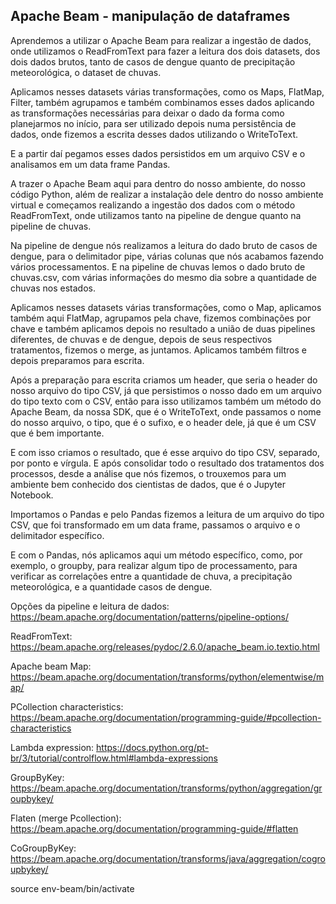 ## Apache Beam - manipulação de dataframes 

Aprendemos a utilizar o Apache Beam para realizar a ingestão de dados, onde utilizamos o ReadFromText para fazer a leitura dos dois datasets, dos dois dados brutos, tanto de casos de dengue quanto de precipitação meteorológica, o dataset de chuvas.

Aplicamos nesses datasets várias transformações, como os Maps, FlatMap, Filter, também agrupamos e também combinamos esses dados aplicando as transformações necessárias para deixar o dado da forma como planejarmos no início, para ser utilizado depois numa persistência de dados, onde fizemos a escrita desses dados utilizando o WriteToText.

E a partir daí pegamos esses dados persistidos em um arquivo CSV e o analisamos em um data frame Pandas.

A trazer o Apache Beam aqui para dentro do nosso ambiente, do nosso código Python, além de realizar a instalação dele dentro do nosso ambiente virtual e começamos realizando a ingestão dos dados com o método ReadFromText, onde utilizamos tanto na pipeline de dengue quanto na pipeline de chuvas.

Na pipeline de dengue nós realizamos a leitura do dado bruto de casos de dengue, para o delimitador pipe, várias colunas que nós acabamos fazendo vários processamentos. E na pipeline de chuvas lemos o dado bruto de chuvas.csv, com várias informações do mesmo dia sobre a quantidade de chuvas nos estados.

Aplicamos nesses datasets várias transformações, como o Map, aplicamos também aqui FlatMap, agrupamos pela chave, fizemos combinações por chave e também aplicamos depois no resultado a união de duas pipelines diferentes, de chuvas e de dengue, depois de seus respectivos tratamentos, fizemos o merge, as juntamos. Aplicamos também filtros e depois preparamos para escrita.

Após a preparação para escrita criamos um header, que seria o header do nosso arquivo do tipo CSV, já que persistimos o nosso dado em um arquivo do tipo texto com o CSV, então para isso utilizamos também um método do Apache Beam, da nossa SDK, que é o WriteToText, onde passamos o nome do nosso arquivo, o tipo, que é o sufixo, e o header dele, já que é um CSV que é bem importante.

E com isso criamos o resultado, que é esse arquivo do tipo CSV, separado, por ponto e vírgula. E após consolidar todo o resultado dos tratamentos dos processos, desde a análise que nós fizemos, o trouxemos para um ambiente bem conhecido dos cientistas de dados, que é o Jupyter Notebook.

Importamos o Pandas e pelo Pandas fizemos a leitura de um arquivo do tipo CSV, que foi transformado em um data frame, passamos o arquivo e o delimitador específico.

E com o Pandas, nós aplicamos aqui um método específico, como, por exemplo, o groupby, para realizar algum tipo de processamento, para verificar as correlações entre a quantidade de chuva, a precipitação meteorológica, e a quantidade casos de dengue.


Opções da pipeline e leitura de dados:
https://beam.apache.org/documentation/patterns/pipeline-options/

ReadFromText:
https://beam.apache.org/releases/pydoc/2.6.0/apache_beam.io.textio.html

Apache beam Map:
https://beam.apache.org/documentation/transforms/python/elementwise/map/

PCollection characteristics:
https://beam.apache.org/documentation/programming-guide/#pcollection-characteristics

Lambda expression:
https://docs.python.org/pt-br/3/tutorial/controlflow.html#lambda-expressions

GroupByKey:
https://beam.apache.org/documentation/transforms/python/aggregation/groupbykey/

Flaten (merge Pcollection):
https://beam.apache.org/documentation/programming-guide/#flatten

CoGroupByKey:
https://beam.apache.org/documentation/transforms/java/aggregation/cogroupbykey/ 
  
source env-beam/bin/activate
